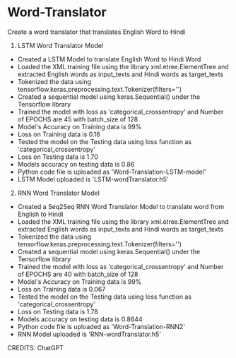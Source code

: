 # Word-Translator
Create a word translator that translates English Word to Hindi

1. LSTM Word Translator Model
- Created a LSTM Model to translate English Word to Hindi Word
- Loaded the XML training file using the library xml.etree.ElementTree and extracted English words as input_texts and Hindi words as target_texts
- Tokenized the data using tensorflow.keras.preprocessing.text.Tokenizer(filters='')
- Created a sequential model using keras.Sequential() under the Tensorflow library
- Trained the model with loss as 'categorical_crossentropy' and Number of EPOCHS are 45 with batch_size of 128
- Model's Accuracy on Training data is 99%
- Loss on Training data is 0.16
- Tested the model on the Testing data using loss function as 'categorical_crossentropy'
- Loss on Testing data is 1.70
- Models accuracy on testing data is 0.86
- Python code file is uploaded as 'Word-Translation-LSTM-model'
- LSTM Model uploaded is 'LSTM-wordTranslator.h5'


2. RNN Word Translator Model
- Created a Seq2Seq RNN Word Translator Model to translate word from English to Hindi
- Loaded the XML training file using the library xml.etree.ElementTree and extracted English words as input_texts and Hindi words as target_texts
- Tokenized the data using tensorflow.keras.preprocessing.text.Tokenizer(filters='')
- Created a sequential model using keras.Sequential() under the Tensorflow library
- Trained the model with loss as 'categorical_crossentropy' and Number of EPOCHS are 40 with batch_size of 128
- Model's Accuracy on Training data is 99%
- Loss on Training data is 0.067
- Tested the model on the Testing data using loss function as 'categorical_crossentropy'
- Loss on Testing data is 1.78
- Models accuracy on testing data is 0.8644
- Python code file is uploaded as 'Word-Translation-RNN2'
- RNN Model uploaded is 'RNN-wordTranslator.h5'

CREDITS: ChatGPT
